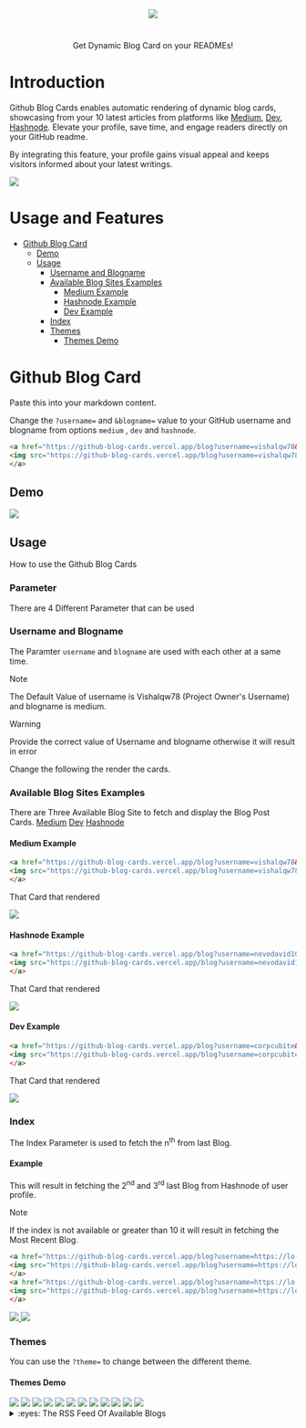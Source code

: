 <p align="center">
  
<img src="https://res.cloudinary.com/dnyfz9zqn/image/upload/v1692555001/logoed_1_b07o9w.svg"/>

#
<p align="center">Get Dynamic Blog Card on your READMEs!</p>
</p>

# Introduction

Github Blog Cards enables automatic rendering of dynamic blog cards, showcasing from your 10 latest articles from platforms like [Medium](https://medium.com/), [Dev](https://dev.to/), [Hashnode](https://hashnode.com/). Elevate your profile, save time, and engage readers directly on your GitHub readme.

By integrating this feature, your profile gains visual appeal and keeps visitors informed about your latest writings.

<img src="https://github-blog-cards.vercel.app/blog?username=vishalqw78&blogname=medium"/>

# Usage and Features

- [Github Blog Card](#github-blog-card)
    - [Demo](#demo)
    - [Usage](#usage)
        - [Username and Blogname](#username-and-blogname)
        - [Available Blog Sites Examples](#available-blog-sites-examples)
           - [Medium Example](#medium-example)
           - [Hashnode Example](#hashnode-example)
           - [Dev Example](#dev-example)
        - [Index](#index)
        - [Themes](#themes)
           - [Themes Demo](#themes-demo)

# Github Blog Card
Paste this into your markdown content.

Change the `?username=` and `&blogname=` value to your GitHub username and blogname from options `medium` , `dev` and `hashnode`.

```md
<a href="https://github-blog-cards.vercel.app/blog?username=vishalqw78&blogname=medium">
<img src="https://github-blog-cards.vercel.app/blog?username=vishalqw78&blogname=medium"/>
</a>
```
## Demo

<a href="https://github-blog-cards.vercel.app/blog?username=vishalqw78&blogname=medium">
<img src="https://github-blog-cards.vercel.app/blog?username=vishalqw78&blogname=medium"/>
</a>

## Usage
How to use the Github Blog Cards
### Parameter
There are 4 Different Parameter that can be used 
### Username and Blogname
The Paramter ```username``` and ```blogname``` are used with each other at a same time.
> [!NOTE]
> The Default Value of username is Vishalqw78 (Project Owner's Username) and blogname is medium.

>[!WARNING]
>Provide the correct value of Username and blogname otherwise it will result in error

Change the following the render the cards.

### Available Blog Sites Examples
There are Three Available Blog Site to fetch and display the Blog Post Cards.
[Medium](https://medium.com/)
[Dev](https://dev.to/)
[Hashnode](https://hashnode.com/)

#### Medium Example

```md
<a href="https://github-blog-cards.vercel.app/blog?username=vishalqw78&blogname=medium">
<img src="https://github-blog-cards.vercel.app/blog?username=vishalqw78&blogname=medium"/>
</a>
```

That Card that rendered

<a href="https://github-blog-cards.vercel.app/blog?username=vishalqw78&blogname=medium">
<img src="https://github-blog-cards.vercel.app/blog?username=vishalqw78&blogname=medium"/>
</a>

#### Hashnode Example

```md
<a href="https://github-blog-cards.vercel.app/blog?username=nevodavid10&blogname=hashnode">
<img src="https://github-blog-cards.vercel.app/blog?username=nevodavid10&blogname=hashnode"/>
</a>
```

That Card that rendered

<a href="https://github-blog-cards.vercel.app/blog?username=https://lo-victoria.com/&blogname=hashnode">
<img src="https://github-blog-cards.vercel.app/blog?username=https://lo-victoria.com/&blogname=hashnode"/>
</a>

#### Dev Example

```md
<a href="https://github-blog-cards.vercel.app/blog?username=corpcubite&blogname=dev">
<img src="https://github-blog-cards.vercel.app/blog?username=corpcubite&blogname=dev"/>
</a>
```

That Card that rendered

<a href="https://github-blog-cards.vercel.app/blog?username=corpcubite&blogname=dev">
<img src="https://github-blog-cards.vercel.app/blog?username=corpcubite&blogname=dev"/>
</a>

### Index

The Index Parameter is used to fetch the n<sup>th</sup> from last Blog.

#### Example 

This will result in fetching the 2<sup>nd</sup> and 3<sup>rd</sup> last Blog from Hashnode of user profile.
>[!NOTE]
> If the index is not available or greater than 10 it will result in fetching the Most Recent Blog.

```md
<a href="https://github-blog-cards.vercel.app/blog?username=https://lo-victoria.com/&blogname=hashnode&index=2">
<img src="https://github-blog-cards.vercel.app/blog?username=https://lo-victoria.com/&blogname=hashnode&index=2"/>
</a>
<a href="https://github-blog-cards.vercel.app/blog?username=https://lo-victoria.com/&blogname=hashnode&index=3">
<img src="https://github-blog-cards.vercel.app/blog?username=https://lo-victoria.com/&blogname=hashnode&index=3"/>
</a>
```
<a href="https://github-blog-cards.vercel.app/blog?username=https://lo-victoria.com/&blogname=hashnode&index=2">
<img src="https://github-blog-cards.vercel.app/blog?username=https://lo-victoria.com/&blogname=hashnode&index=2"/>
</a>
<a href="https://github-blog-cards.vercel.app/blog?username=https://lo-victoria.com/&blogname=hashnode&index=3">
<img src="https://github-blog-cards.vercel.app/blog?username=https://lo-victoria.com/&blogname=hashnode&index=3"/>
</a>


### Themes

You can use the ```?theme=``` to change between the different theme.

#### Themes Demo

<div>
<img src="https://github-blog-cards.vercel.app/blog?theme=radical&username=https://lo-victoria.com/&blogname=hashnode&index=2"/>
<img src="https://github-blog-cards.vercel.app/blog?theme=github&username=https://lo-victoria.com/&blogname=hashnode&index=2"/>
<img src="https://github-blog-cards.vercel.app/blog?theme=dark&username=https://lo-victoria.com/&blogname=hashnode&index=2"/>
<img src="https://github-blog-cards.vercel.app/blog?theme=neon&username=https://lo-victoria.com/&blogname=hashnode&index=2"/>
<img src="https://github-blog-cards.vercel.app/blog?theme=cobalt&username=https://lo-victoria.com/&blogname=hashnode&index=2"/>
<img src="https://github-blog-cards.vercel.app/blog?theme=tokyonight&username=https://lo-victoria.com/&blogname=hashnode&index=2"/>
<img src="https://github-blog-cards.vercel.app/blog?theme=synthwave&username=https://lo-victoria.com/&blogname=hashnode&index=2"/>
<img src="https://github-blog-cards.vercel.app/blog?theme=dracula&username=https://lo-victoria.com/&blogname=hashnode&index=2"/>
<img src="https://github-blog-cards.vercel.app/blog?theme=panda&username=https://lo-victoria.com/&blogname=hashnode&index=2"/>
<img src="https://github-blog-cards.vercel.app/blog?theme=highcontrast&username=https://lo-victoria.com/&blogname=hashnode&index=2"/>
<img src="https://github-blog-cards.vercel.app/blog?theme=github_dark&username=https://lo-victoria.com/&blogname=hashnode&index=2"/>
<img src="https://github-blog-cards.vercel.app/blog?theme=slateorange&username=https://lo-victoria.com/&blogname=hashnode&index=2"/>
</div>



<details>
<summary>:eyes: The RSS Feed Of Available Blogs</summary>

<table>
  <tr>
    <th>Site</th>
    <th>RSS Feed</th>
  </tr>
  <tr>
    <td>Medium</td>
    <td><a href="https://medium.com/feed/@your-username">https://medium.com/feed/@your-username</a></td>
  </tr>
  <tr>
    <td>Dev.to</td>
    <td><a href="https://dev.to/feed/@username">https://dev.to/feed/your-username</a></td>
  </tr>
  <tr>
    <td>Hashnode</td>
    <td><a href="blogname/rss.xml">https://blogname/rss.xml</a></td>
  </tr>
</table>

</details>
